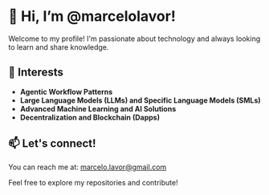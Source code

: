# 👋 Hi, I’m @marcelolavor!

Welcome to my profile! I'm passionate about technology and always looking to learn and share knowledge.

## 🌟 Interests
- **Agentic Workflow Patterns**
- **Large Language Models (LLMs) and Specific Language Models (SMLs)**
- **Advanced Machine Learning and AI Solutions**
- **Decentralization and Blockchain (Dapps)**

## 📫 Let's connect!
You can reach me at: [marcelo.lavor@gmail.com](mailto:marcelo.lavor@gmail.com)

Feel free to explore my repositories and contribute!

<!---
marcelolavor/marcelolavor is a ✨ special ✨ repository because its `README.md` (this file) appears on your GitHub profile.
You can click the Preview link to take a look at your changes.
--->
